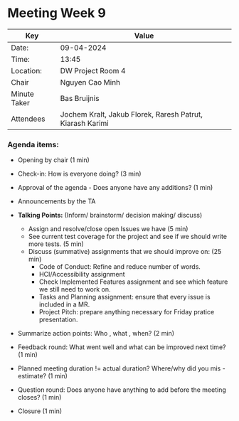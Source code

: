 # Meeting Week 9

 Key | Value |
| --- | --- |
| Date: | 09-04-2024 |
| Time: | 13:45 |
| Location: | DW Project Room 4 |
| Chair | Nguyen Cao Minh |
| Minute Taker | Bas Bruijnis|
| Attendees | Jochem Kralt, Jakub Florek, Raresh Patrut, Kiarash Karimi |


### Agenda items:
- Opening by chair (1 min)
- Check-in: How is everyone doing? (3 min)
- Approval of the agenda - Does anyone have any additions? (1 min)

- Announcements by the TA 

- **Talking Points:** (Inform/ brainstorm/ decision making/ discuss)
  - Assign and resolve/close open Issues we have (5 min)
  - See current test coverage for the project and see if we should write more tests. (5 min)
  - Discuss (summative) assignments that we should improve on: (25 min)
     - Code of Conduct: Refine and reduce number of words.
     - HCI/Accessibility assignment
     - Check Implemented Features assignment and see which feature we still need to work on.
     - Tasks and Planning assignment: ensure that every issue is included in a MR.
     - Project Pitch: prepare anything necessary for Friday pratice presentation.

- Summarize action points: Who , what , when? (2 min)
- Feedback round: What went well and what can be improved next time? (1 min)
- Planned meeting duration != actual duration? Where/why did you mis -estimate? (1 min)
- Question round: Does anyone have anything to add before the meeting closes? (1 min)
- Closure (1 min)
